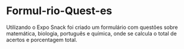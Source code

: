 # Formul-rio-Quest-es
Utilizando o Expo Snack foi criado um formulário com questões sobre matemática, biologia, português e química, onde se calcula o total de acertos e porcentagem total.
